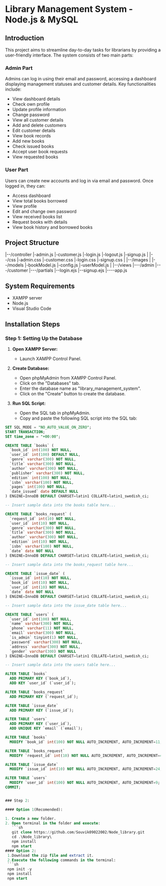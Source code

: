 # Library Management System - Node.js & MySQL

## Introduction

This project aims to streamline day-to-day tasks for librarians by providing a user-friendly interface. The system consists of two main parts:

### Admin Part

Admins can log in using their email and password, accessing a dashboard displaying management statuses and customer details. Key functionalities include:

- View dashboard details
- Check own profile
- Update profile information
- Change password
- View all customer details
- Add and delete customers
- Edit customer details
- View book records
- Add new books
- Check issued books
- Accept user book requests
- View requested books

### User Part

Users can create new accounts and log in via email and password. Once logged in, they can:

- Access dashboard
- View total books borrowed
- View profile
- Edit and change own password
- View received books list
- Request books with details
- View book history and borrowed books

## Project Structure

|--/controller
|-admin.js
|-customer.js
|-login.js
|-logout.js
|-signup.js
|
|--/css
|-admin.css
|-customer.css
|-login.css
|-signup.css
|
|--/images
|
|--/models
|-bookModel.js
|-config.js
|-userModel.js
|
|--/views
|---/admin
|---/customer
|---/partials
|--login.ejs
|--signup.ejs
|----app.js
## System Requirements

- XAMPP server
- Node.js
- Visual Studio Code

## Installation Steps

### Step 1: Setting Up the Database

1. **Open XAMPP Server:**
   - Launch XAMPP Control Panel.

2. **Create Database:**
   - Open phpMyAdmin from XAMPP Control Panel.
   - Click on the "Databases" tab.
   - Enter the database name as "library_management_system".
   - Click on the "Create" button to create the database.

3. **Run SQL Script:**
   - Open the SQL tab in phpMyAdmin.
   - Copy and paste the following SQL script into the SQL tab:

```sql
SET SQL_MODE = "NO_AUTO_VALUE_ON_ZERO";
START TRANSACTION;
SET time_zone = "+00:00";

CREATE TABLE `books` (
  `book_id` int(100) NOT NULL,
  `user_id` int(100) DEFAULT NULL,
  `genre` varchar(300) NOT NULL,
  `title` varchar(300) NOT NULL,
  `author` varchar(300) NOT NULL,
  `publisher` varchar(300) NOT NULL,
  `edition` int(100) NOT NULL,
  `isbn` varchar(100) NOT NULL,
  `pages` int(100) NOT NULL,
  `date_issued` date DEFAULT NULL
) ENGINE=InnoDB DEFAULT CHARSET=latin1 COLLATE=latin1_swedish_ci;

-- Insert sample data into the books table here...

CREATE TABLE `books_request` (
  `request_id` int(10) NOT NULL,
  `user_id` int(10) NOT NULL,
  `genre` varchar(300) NOT NULL,
  `title` varchar(300) NOT NULL,
  `author` varchar(300) NOT NULL,
  `edition` int(10) NOT NULL,
  `isbn` varchar(100) NOT NULL,
  `date` date NOT NULL
) ENGINE=InnoDB DEFAULT CHARSET=latin1 COLLATE=latin1_swedish_ci;

-- Insert sample data into the books_request table here...

CREATE TABLE `issue_date` (
  `issue_id` int(10) NOT NULL,
  `book_id` int(10) NOT NULL,
  `user_id` int(10) NOT NULL,
  `date` date NOT NULL
) ENGINE=InnoDB DEFAULT CHARSET=latin1 COLLATE=latin1_swedish_ci;

-- Insert sample data into the issue_date table here...

CREATE TABLE `users` (
  `user_id` int(100) NOT NULL,
  `name` varchar(300) NOT NULL,
  `phone` varchar(11) NOT NULL,
  `email` varchar(300) NOT NULL,
  `is_admin` tinyint(1) NOT NULL,
  `password` varchar(300) NOT NULL,
  `address` varchar(300) NOT NULL,
  `gender` varchar(300) NOT NULL
) ENGINE=InnoDB DEFAULT CHARSET=latin1 COLLATE=latin1_swedish_ci;

-- Insert sample data into the users table here...

ALTER TABLE `books`
  ADD PRIMARY KEY (`book_id`),
  ADD KEY `user_id` (`user_id`);

ALTER TABLE `books_request`
  ADD PRIMARY KEY (`request_id`);

ALTER TABLE `issue_date`
  ADD PRIMARY KEY (`issue_id`);

ALTER TABLE `users`
  ADD PRIMARY KEY (`user_id`),
  ADD UNIQUE KEY `email` (`email`);

ALTER TABLE `books`
  MODIFY `book_id` int(100) NOT NULL AUTO_INCREMENT, AUTO_INCREMENT=11;

ALTER TABLE `books_request`
  MODIFY `request_id` int(10) NOT NULL AUTO_INCREMENT, AUTO_INCREMENT=4;

ALTER TABLE `issue_date`
  MODIFY `issue_id` int(10) NOT NULL AUTO_INCREMENT, AUTO_INCREMENT=24;

ALTER TABLE `users`
  MODIFY `user_id` int(100) NOT NULL AUTO_INCREMENT, AUTO_INCREMENT=9;
COMMIT;


### Step 2:

#### Option 1(Recomended):

1. Create a new folder.
2. Open terminal in the folder and execute:
   ```sh
   git clone https://github.com/Souvik09022002/Node_library.git
   cd .\Node_library\
   npm install
   npm start
#### Option 2:
 1.Download the zip file and extract it.
 2.Execute the following commands in the terminal:
 ```sh
 npm init -y
 npm install
 npm start
